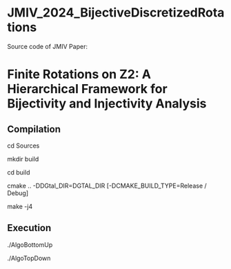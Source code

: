 # JMIV_2024_BijectiveDiscretizedRotations

Source code of JMIV Paper: 

# Finite Rotations on Z2: A Hierarchical Framework for Bijectivity and Injectivity Analysis

## Compilation

cd Sources

mkdir build

cd build

cmake .. -DDGtal_DIR=DGTAL_DIR [-DCMAKE_BUILD_TYPE=Release / Debug]

make -j4

## Execution

./AlgoBottomUp

./AlgoTopDown

